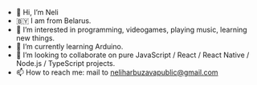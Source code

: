- 👋 Hi, I’m Neli
- 🇧🇾 I am from Belarus.
- 👀 I’m interested in programming, videogames, playing music, learning new things.
- 🌱 I’m currently learning Arduino.
- 💞️ I’m looking to collaborate on pure JavaScript / React / React Native / Node.js / TypeScript projects.
- 📫 How to reach me: mail to neliharbuzavapublic@gmail.com

<!---
pigpudle/pigpudle is a ✨ special ✨ repository because its `README.md` (this file) appears on your GitHub profile.
You can click the Preview link to take a look at your changes.
--->
